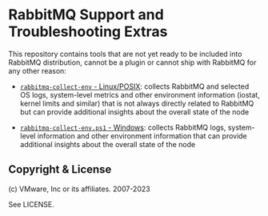 # RabbitMQ Support and Troubleshooting Extras

This repository contains tools that are not yet ready to
be included into RabbitMQ distribution, cannot be a plugin
or cannot ship with RabbitMQ for any other reason:

* [`rabbitmq-collect-env` - Linux/POSIX](./scripts/rabbitmq-collect-env):
 collects RabbitMQ and selected OS logs, system-level metrics and other
 environment information (iostat, kernel limits and similar) that is not always
 directly related to RabbitMQ but can provide additional insights about the
 overall state of the node

* [`rabbitmq-collect-env.ps1` - Windows](./scripts/rabbitmq-collect-env.ps1):
 collects RabbitMQ logs, system-level information and other environment
 information that can provide additional insights about the overall state of the
 node

## Copyright & License

(c) VMware, Inc or its affiliates. 2007-2023

See LICENSE.
